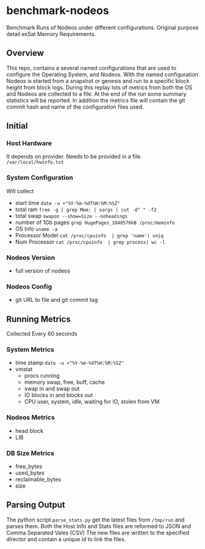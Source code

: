 # benchmark-nodeos
Benchmark Runs of Nodeos under different configurations. Original purpose detail exSat Memory Requirements.

## Overview
This repo, contains a several named configurations that are used to configure the Operating System, and Nodeos. With the named configuration Nodeos is started from a snapshot or genesis and run to a specific block height from block logs. During this replay lots of metrics from both the OS and Nodeos are collected to a file. At the end of the run some summary statistics will be reported. In addition the metrics file will contain the git commit hash and name of the configuration files used.

## Initial  
### Host Hardware
It depends on provider. Needs to be provided in a file. `/var/local/hwinfo.txt`

### System Configuration
Will collect
- start time `date -u +"%Y-%m-%dT%H:%M:%SZ"`
- total ram `free -g | grep Mem: | xargs | cut -d" " -f2`
- total swap `swapon --show=Size --noheadings`
- number of 1Gb pages `grep HugePages_1048576kB /proc/meminfo`
- OS Info `uname -a`
- Processor Model `cat /proc/cpuinfo  | grep 'name'| uniq`
- Num Processor `cat /proc/cpuinfo  | grep process| wc -l`

### Nodeos Version
- full version of nodeos

### Nodeos Config
- git URL to file and git commit tag

## Running Metrics
Collected Every 60 seconds
### System Metrics
- time stamp `date -u +"%Y-%m-%dT%H:%M:%SZ"`
- vmstat
   - procs running
   - memory swap, free, buff, cache
   - swap in and swap out
   - IO blocks in and blocks out
   - CPU user, system, idle, waiting for IO, stolen from VM
### Nodeos Metrics
- head block
- LIB
### DB Size Metrics
- free_bytes
- used_bytes
- reclaimable_bytes
- size

## Parsing Output
The python script `parse_stats.py` get the latest files from `/tmp/run` and parses them.
Both the Host Info and Stats files are reformed to JSON and Comma Separated Vales (CSV)
The new files are written to the specified director and contain a unique id to link the files.
